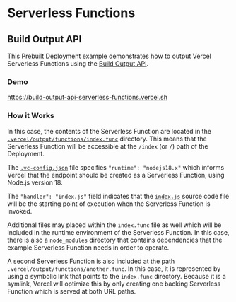 # Serverless Functions

## Build Output API

This Prebuilt Deployment example demonstrates how to output Vercel Serverless Functions using the [Build Output API](https://vercel.com/docs/build-output-api/v3#vercel-primitives/serverless-functions).

### Demo

https://build-output-api-serverless-functions.vercel.sh

### How it Works

In this case, the contents of the Serverless Function are located in the
[`.vercel/output/functions/index.func`](./.vercel/output/functions/index.func) directory.
This means that the Serverless Function will be accessible at the `/index` (or `/`) path of the Deployment.

The [`.vc-config.json`](./.vercel/output/functions/index.func/.vc-config.json) file specifies `"runtime": "nodejs18.x"`
which informs Vercel that the endpoint should be created as a Serverless Function, using Node.js version 18.

The `"handler": "index.js"` field indicates that the [`index.js`](.vercel/output/functions/index.func/index.js)
source code file will be the starting point of execution when the Serverless Function is invoked.

Additional files may placed within the `index.func` file as well which will be included in the runtime environment
of the Serverless Function. In this case, there is also a `node_modules` directory
that contains dependencies that the example Serverless Function needs in order to operate.

A second Serverless Function is also included at the path
`.vercel/output/functions/another.func`. In this case, it is represented by using
a symbolic link that points to the `index.func` directory. Because it is a
symlink, Vercel will optimize this by only creating one backing Serverless
Function which is served at both URL paths.
